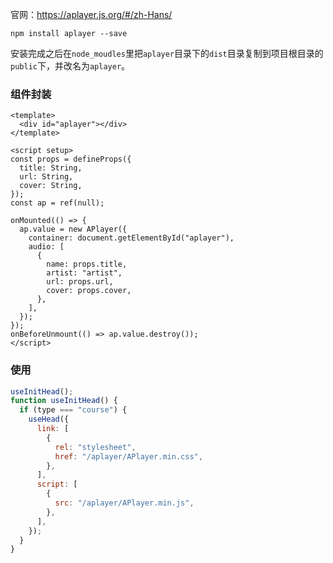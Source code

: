 官网：https://aplayer.js.org/#/zh-Hans/

```
npm install aplayer --save
```

安装完成之后在`node_moudles`里把`aplayer`目录下的`dist`目录复制到项目根目录的`public`下，并改名为`aplayer`。

### 组件封装

```vue
<template>
  <div id="aplayer"></div>
</template>

<script setup>
const props = defineProps({
  title: String,
  url: String,
  cover: String,
});
const ap = ref(null);

onMounted(() => {
  ap.value = new APlayer({
    container: document.getElementById("aplayer"),
    audio: [
      {
        name: props.title,
        artist: "artist",
        url: props.url,
        cover: props.cover,
      },
    ],
  });
});
onBeforeUnmount(() => ap.value.destroy());
</script>
```

### 使用

```js
useInitHead();
function useInitHead() {
  if (type === "course") {
    useHead({
      link: [
        {
          rel: "stylesheet",
          href: "/aplayer/APlayer.min.css",
        },
      ],
      script: [
        {
          src: "/aplayer/APlayer.min.js",
        },
      ],
    });
  }
}
```

